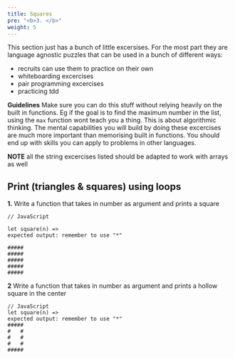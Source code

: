 ```yaml
---
title: Squares
pre: "<b>3. </b>"
weight: 5
---
```


This section just has a bunch of little excersises. For the most part they are language agnostic puzzles that can be used in a bunch of different ways:

- recruits can use them to practice on their own
- whiteboarding excercises
- pair programming excercises
- practicing tdd

**Guidelines**
Make sure you can do this stuff without relying heavily on the built in functions. Eg if the goal is to find the maximum number in the list, using the `max` function wont teach you a thing. This is about algorithmic thinking. The mental capabilities you will build by doing these excercises are much more important than memorising built in functions. You should end up with skills you can apply to problems in other languages.

**NOTE** all the string excercises listed should be adapted to work with arrays as well

## Print (triangles & squares) using loops

**1.**
Write a function that takes in number as argument and prints a square
```
// JavaScript

let square(n) => 
expected output: remember to use "*" 

#####
#####
#####
#####
#####
```

**2**
Write a function that takes in number as argument and prints a hollow square in the center
```
// JavaScript
let square(n) => 
expected output: remember to use "*" 
#####
#   #
#   #
#   #
#####
```